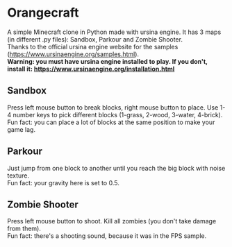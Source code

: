 # Orangecraft
A simple Minecraft clone in Python made with ursina engine. It has 3 maps (in different .py files): Sandbox, Parkour and Zombie Shooter.<br>
Thanks to the official ursina engine website for the samples (https://www.ursinaengine.org/samples.html).<br>
<b>Warning: you must have ursina engine installed to play. If you don't, install it: https://www.ursinaengine.org/installation.html</b>

## Sandbox
Press left mouse button to break blocks, right mouse button to place. Use 1-4 number keys to pick different blocks (1-grass, 2-wood, 3-water, 4-brick).<br>
Fun fact: you can place a lot of blocks at the same position to make your game lag.

## Parkour
Just jump from one block to another until you reach the big block with noise texture.<br>
Fun fact: your gravity here is set to 0.5.

## Zombie Shooter
Press left mouse button to shoot. Kill all zombies (you don't take damage from them).<br>
Fun fact: there's a shooting sound, because it was in the FPS sample.
